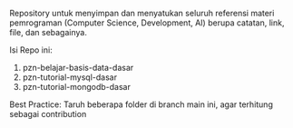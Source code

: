 Repository untuk menyimpan dan menyatukan seluruh referensi materi pemrograman (Computer Science, Development, AI) berupa catatan, link, file, dan sebagainya.

Isi Repo ini:
1. pzn-belajar-basis-data-dasar
2. pzn-tutorial-mysql-dasar
3. pzn-tutorial-mongodb-dasar

Best Practice: Taruh beberapa folder di branch main ini, agar terhitung sebagai contribution
